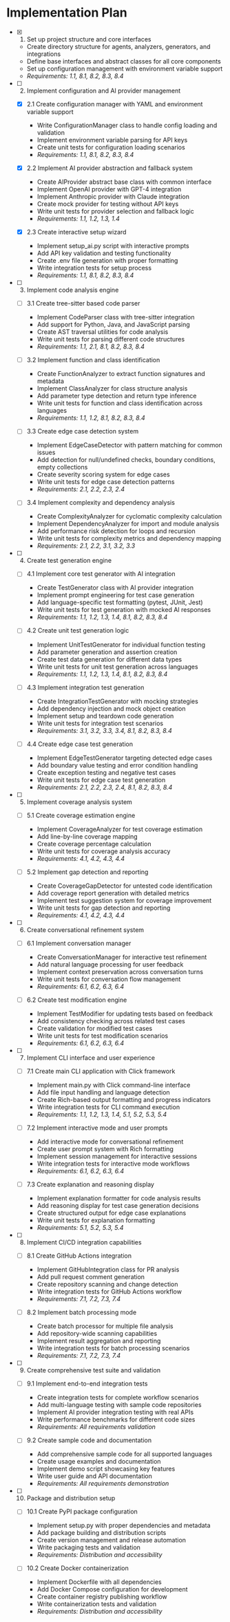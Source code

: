 # Implementation Plan

- [x] 1. Set up project structure and core interfaces


  - Create directory structure for agents, analyzers, generators, and integrations
  - Define base interfaces and abstract classes for all core components
  - Set up configuration management with environment variable support
  - _Requirements: 1.1, 8.1, 8.2, 8.3, 8.4_

- [ ] 2. Implement configuration and AI provider management

  - [x] 2.1 Create configuration manager with YAML and environment variable support







    - Write ConfigurationManager class to handle config loading and validation
    - Implement environment variable parsing for API keys
    - Create unit tests for configuration loading scenarios
    - _Requirements: 1.1, 8.1, 8.2, 8.3, 8.4_

  - [x] 2.2 Implement AI provider abstraction and fallback system






    - Create AIProvider abstract base class with common interface
    - Implement OpenAI provider with GPT-4 integration
    - Implement Anthropic provider with Claude integration
    - Create mock provider for testing without API keys
    - Write unit tests for provider selection and fallback logic
    - _Requirements: 1.1, 1.2, 1.3, 1.4_

  - [x] 2.3 Create interactive setup wizard





    - Implement setup_ai.py script with interactive prompts
    - Add API key validation and testing functionality
    - Create .env file generation with proper formatting
    - Write integration tests for setup process
    - _Requirements: 1.1, 8.1, 8.2, 8.3, 8.4_

- [ ] 3. Implement code analysis engine

  - [ ] 3.1 Create tree-sitter based code parser

    - Implement CodeParser class with tree-sitter integration
    - Add support for Python, Java, and JavaScript parsing
    - Create AST traversal utilities for code analysis
    - Write unit tests for parsing different code structures
    - _Requirements: 1.1, 2.1, 8.1, 8.2, 8.3, 8.4_

  - [ ] 3.2 Implement function and class identification

    - Create FunctionAnalyzer to extract function signatures and metadata
    - Implement ClassAnalyzer for class structure analysis
    - Add parameter type detection and return type inference
    - Write unit tests for function and class identification across languages
    - _Requirements: 1.1, 1.2, 8.1, 8.2, 8.3, 8.4_

  - [ ] 3.3 Create edge case detection system

    - Implement EdgeCaseDetector with pattern matching for common issues
    - Add detection for null/undefined checks, boundary conditions, empty collections
    - Create severity scoring system for edge cases
    - Write unit tests for edge case detection patterns
    - _Requirements: 2.1, 2.2, 2.3, 2.4_

  - [ ] 3.4 Implement complexity and dependency analysis
    - Create ComplexityAnalyzer for cyclomatic complexity calculation
    - Implement DependencyAnalyzer for import and module analysis
    - Add performance risk detection for loops and recursion
    - Write unit tests for complexity metrics and dependency mapping
    - _Requirements: 2.1, 2.2, 3.1, 3.2, 3.3_

- [ ] 4. Create test generation engine

  - [ ] 4.1 Implement core test generator with AI integration

    - Create TestGenerator class with AI provider integration
    - Implement prompt engineering for test case generation
    - Add language-specific test formatting (pytest, JUnit, Jest)
    - Write unit tests for test generation with mocked AI responses
    - _Requirements: 1.1, 1.2, 1.3, 1.4, 8.1, 8.2, 8.3, 8.4_

  - [ ] 4.2 Create unit test generation logic

    - Implement UnitTestGenerator for individual function testing
    - Add parameter generation and assertion creation
    - Create test data generation for different data types
    - Write unit tests for unit test generation across languages
    - _Requirements: 1.1, 1.2, 1.3, 1.4, 8.1, 8.2, 8.3, 8.4_

  - [ ] 4.3 Implement integration test generation

    - Create IntegrationTestGenerator with mocking strategies
    - Add dependency injection and mock object creation
    - Implement setup and teardown code generation
    - Write unit tests for integration test scenarios
    - _Requirements: 3.1, 3.2, 3.3, 3.4, 8.1, 8.2, 8.3, 8.4_

  - [ ] 4.4 Create edge case test generation
    - Implement EdgeTestGenerator targeting detected edge cases
    - Add boundary value testing and error condition handling
    - Create exception testing and negative test cases
    - Write unit tests for edge case test generation
    - _Requirements: 2.1, 2.2, 2.3, 2.4, 8.1, 8.2, 8.3, 8.4_

- [ ] 5. Implement coverage analysis system

  - [ ] 5.1 Create coverage estimation engine

    - Implement CoverageAnalyzer for test coverage estimation
    - Add line-by-line coverage mapping
    - Create coverage percentage calculation
    - Write unit tests for coverage analysis accuracy
    - _Requirements: 4.1, 4.2, 4.3, 4.4_

  - [ ] 5.2 Implement gap detection and reporting
    - Create CoverageGapDetector for untested code identification
    - Add coverage report generation with detailed metrics
    - Implement test suggestion system for coverage improvement
    - Write unit tests for gap detection and reporting
    - _Requirements: 4.1, 4.2, 4.3, 4.4_

- [ ] 6. Create conversational refinement system

  - [ ] 6.1 Implement conversation manager

    - Create ConversationManager for interactive test refinement
    - Add natural language processing for user feedback
    - Implement context preservation across conversation turns
    - Write unit tests for conversation flow management
    - _Requirements: 6.1, 6.2, 6.3, 6.4_

  - [ ] 6.2 Create test modification engine
    - Implement TestModifier for updating tests based on feedback
    - Add consistency checking across related test cases
    - Create validation for modified test cases
    - Write unit tests for test modification scenarios
    - _Requirements: 6.1, 6.2, 6.3, 6.4_

- [ ] 7. Implement CLI interface and user experience

  - [ ] 7.1 Create main CLI application with Click framework

    - Implement main.py with Click command-line interface
    - Add file input handling and language detection
    - Create Rich-based output formatting and progress indicators
    - Write integration tests for CLI command execution
    - _Requirements: 1.1, 1.2, 1.3, 1.4, 5.1, 5.2, 5.3, 5.4_

  - [ ] 7.2 Implement interactive mode and user prompts

    - Add interactive mode for conversational refinement
    - Create user prompt system with Rich formatting
    - Implement session management for interactive sessions
    - Write integration tests for interactive mode workflows
    - _Requirements: 6.1, 6.2, 6.3, 6.4_

  - [ ] 7.3 Create explanation and reasoning display
    - Implement explanation formatter for code analysis results
    - Add reasoning display for test case generation decisions
    - Create structured output for edge case explanations
    - Write unit tests for explanation formatting
    - _Requirements: 5.1, 5.2, 5.3, 5.4_

- [ ] 8. Implement CI/CD integration capabilities

  - [ ] 8.1 Create GitHub Actions integration

    - Implement GitHubIntegration class for PR analysis
    - Add pull request comment generation
    - Create repository scanning and change detection
    - Write integration tests for GitHub Actions workflow
    - _Requirements: 7.1, 7.2, 7.3, 7.4_

  - [ ] 8.2 Implement batch processing mode
    - Create batch processor for multiple file analysis
    - Add repository-wide scanning capabilities
    - Implement result aggregation and reporting
    - Write integration tests for batch processing scenarios
    - _Requirements: 7.1, 7.2, 7.3, 7.4_

- [ ] 9. Create comprehensive test suite and validation

  - [ ] 9.1 Implement end-to-end integration tests

    - Create integration tests for complete workflow scenarios
    - Add multi-language testing with sample code repositories
    - Implement AI provider integration testing with real APIs
    - Write performance benchmarks for different code sizes
    - _Requirements: All requirements validation_

  - [ ] 9.2 Create sample code and documentation
    - Add comprehensive sample code for all supported languages
    - Create usage examples and documentation
    - Implement demo script showcasing key features
    - Write user guide and API documentation
    - _Requirements: All requirements demonstration_

- [ ] 10. Package and distribution setup

  - [ ] 10.1 Create PyPI package configuration

    - Implement setup.py with proper dependencies and metadata
    - Add package building and distribution scripts
    - Create version management and release automation
    - Write packaging tests and validation
    - _Requirements: Distribution and accessibility_

  - [ ] 10.2 Create Docker containerization
    - Implement Dockerfile with all dependencies
    - Add Docker Compose configuration for development
    - Create container registry publishing workflow
    - Write containerization tests and validation
    - _Requirements: Distribution and accessibility_
